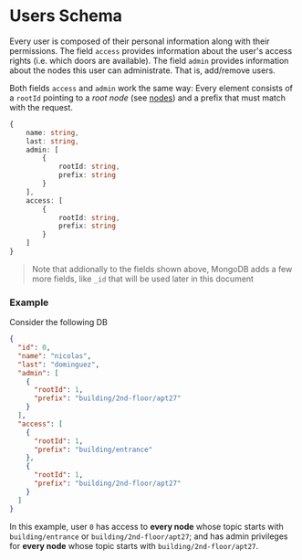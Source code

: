 # Users Schema

Every user is composed of their personal information along with their permissions. The field `access` provides information about the user's access rights (i.e. which doors are available). The field `admin` provides information about the nodes this user can administrate. That is, add/remove users.

Both fields `access` and `admin` work the same way: Every element consists of a `rootId` pointing to a _root node_ (see [nodes](./nodes.md)) and a prefix that must match with the request.

```ts
{
    name: string,
    last: string,
    admin: [
        {
            rootId: string,
            prefix: string
        }
    ],
    access: [
        {
            rootId: string,
            prefix: string
        }
    ]
}
```

> Note that addionally to the fields shown above, MongoDB adds a few more fields, like `_id` that will be used later in this document

### Example

Consider the following DB

```json
{
  "id": 0,
  "name": "nicolas",
  "last": "dominguez",
  "admin": [
    {
      "rootId": 1,
      "prefix": "building/2nd-floor/apt27"
    }
  ],
  "access": [
    {
      "rootId": 1,
      "prefix": "building/entrance"
    },
    {
      "rootId": 1,
      "prefix": "building/2nd-floor/apt27"
    }
  ]
}
```

In this example, user `0` has access to **every node** whose topic starts with `building/entrance` or `building/2nd-floor/apt27`; and has admin privileges for **every node** whose topic starts with `building/2nd-floor/apt27`.

